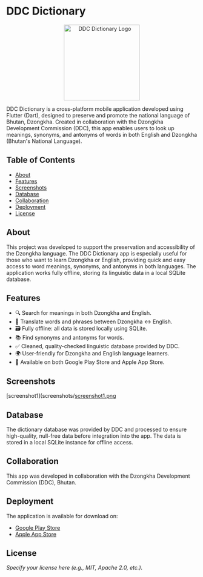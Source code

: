 # DDC Dictionary

<p align="center">
  <!-- Replace 'logo.png' with your actual logo file path -->
  <img src="https://github.com/Dendup67/ddc_dictionary/blob/master/assets/ddc-dictionary-logo.avif" alt="DDC Dictionary Logo" width="200"/>
</p>

DDC Dictionary is a cross-platform mobile application developed using Flutter (Dart), designed to preserve and promote the national language of Bhutan, Dzongkha. Created in collaboration with the Dzongkha Development Commission (DDC), this app enables users to look up meanings, synonyms, and antonyms of words in both English and Dzongkha (Bhutan's National Language).

## Table of Contents

- [About](#about)
- [Features](#features)
- [Screenshots](#screenshots)
- [Database](#database)
- [Collaboration](#collaboration)
- [Deployment](#deployment)
- [License](#license)
  
## About

This project was developed to support the preservation and accessibility of the Dzongkha language. The DDC Dictionary app is especially useful for those who want to learn Dzongkha or English, providing quick and easy access to word meanings, synonyms, and antonyms in both languages. The application works fully offline, storing its linguistic data in a local SQLite database. 

## Features

- 🔍 Search for meanings in both Dzongkha and English.
- 🔄 Translate words and phrases between Dzongkha ↔ English.
- 🗃️ Fully offline: all data is stored locally using SQLite.
- 📚 Find synonyms and antonyms for words.
- ✅ Cleaned, quality-checked linguistic database provided by DDC.
- 🌍 User-friendly for Dzongkha and English language learners.
- 📱 Available on both Google Play Store and Apple App Store.

## Screenshots
[screenshot1](screenshots/[screenshot1.png](https://github.com/Dendup67/ddc_dictionary/blob/master/assets/IMG_4388.jpg
)

<!-- Add screenshots here (e.g., ![screenshot1](screenshots/screenshot1.png)) -->

## Database

The dictionary database was provided by DDC and processed to ensure high-quality, null-free data before integration into the app. The data is stored in a local SQLite instance for offline access.

## Collaboration

This app was developed in collaboration with the Dzongkha Development Commission (DDC), Bhutan.

## Deployment

The application is available for download on:

- [Google Play Store](#) <!-- Add your actual link -->
- [Apple App Store](#) <!-- Add your actual link -->


## License

*Specify your license here (e.g., MIT, Apache 2.0, etc.).*

